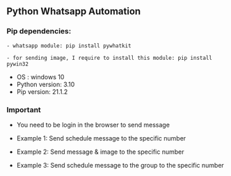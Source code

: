 ## Python Whatsapp Automation

### Pip dependencies:

    - whatsapp module: pip install pywhatkit

    - for sending image, I require to install this module: pip install pywin32


- OS : windows 10
- Python version: 3.10
- Pip version: 21.1.2

### Important
- You need to be login in the browser to send message 


- Example 1: Send schedule message to the specific number

 
- Example 2: Send message & image to the specific number


- Example 3: Send schedule message to the group to the specific number
